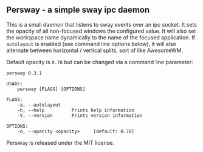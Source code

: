 ## Persway - a simple sway ipc daemon

This is a small daemon that listens to sway events over an ipc socket. It sets the opacity of all non-focused windows the configured value. It will also set the workspace name dynamically to the name of the focused application. If `autolayout` is enabled (see command line options below), it will also alternate between horizontal / vertical splits, sort of like AwesomeWM.

Default opacity is `0.78` but can be changed via a command line parameter:

```
persway 0.3.1

USAGE:
    persway [FLAGS] [OPTIONS]

FLAGS:
    -a, --autolayout
    -h, --help          Prints help information
    -V, --version       Prints version information

OPTIONS:
    -o, --opacity <opacity>     [default: 0.78]
```

Persway is released under the MIT license.